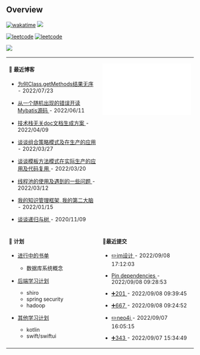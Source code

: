 
## Overview

[![wakatime](https://wakatime.com/badge/user/78591c59-95d5-4479-b2fc-988c35f31d59.svg)](https://wakatime.com/@78591c59-95d5-4479-b2fc-988c35f31d59)
![](https://gpvc.arturio.dev/0xcaffebabe)

[![leetcode](https://leetcode-badge.haozibi.dev/v1cn/solved/0xcaffebabe.svg)](https://leetcode.cn/u/0xcaffebabe/) [![leetcode](https://leetcode-badge.haozibi.dev/v1cn/accepted-rate/0xcaffebabe.svg)](https://leetcode.cn/u/0xcaffebabe/)

![](https://github-readme-stats.vercel.app/api/wakatime?username=0xcaffebabe&layout=compact&langs_count=12&theme=dark)

<table>

<tr>
<td valign="top" width="50%">

#### 📖 最近博客


* <a href="https://0xcaffebabe.github.io/jvm/2022/07/23/%E4%B8%BA%E4%BD%95Class.getMethods%E7%BB%93%E6%9E%9C%E6%97%A0%E5%BA%8F.html" target="_blank"> 为何Class.getMethods结果无序 </a> - 2022/07/23 

    
* <a href="https://0xcaffebabe.github.io/java/2022/06/11/%E4%BB%8E%E4%B8%80%E4%B8%AA%E9%9A%8F%E6%9C%BA%E5%87%BA%E7%8E%B0%E7%9A%84%E9%94%99%E8%AF%AF%E5%BC%80%E8%AF%BBMybatis%E6%BA%90%E7%A0%81.html" target="_blank"> 从一个随机出现的错误开读Mybatis源码 </a> - 2022/06/11 

    
* <a href="https://0xcaffebabe.github.io/%E6%97%A5%E5%B8%B8/2022/04/09/%E6%8A%80%E6%9C%AF%E6%A0%88%E6%97%A0%E5%85%B3doc%E6%96%87%E6%A1%A3%E7%94%9F%E6%88%90%E6%96%B9%E6%A1%88.html" target="_blank"> 技术栈无关doc文档生成方案 </a> - 2022/04/09 

    
* <a href="https://0xcaffebabe.github.io/%E8%AE%BE%E8%AE%A1%E6%A8%A1%E5%BC%8F/2022/03/27/%E8%B0%88%E8%B0%88%E7%BB%84%E5%90%88%E7%AD%96%E7%95%A5%E6%A8%A1%E5%BC%8F%E5%8F%8A%E5%9C%A8%E7%94%9F%E4%BA%A7%E7%9A%84%E5%BA%94%E7%94%A8.html" target="_blank"> 谈谈组合策略模式及在生产的应用 </a> - 2022/03/27 

    
* <a href="https://0xcaffebabe.github.io/%E8%AE%BE%E8%AE%A1%E6%A8%A1%E5%BC%8F/2022/03/20/%E8%B0%88%E8%B0%88%E6%A8%A1%E6%9D%BF%E6%96%B9%E6%B3%95%E6%A8%A1%E5%BC%8F%E5%9C%A8%E5%AE%9E%E9%99%85%E7%94%9F%E4%BA%A7%E7%9A%84%E5%BA%94%E7%94%A8%E5%8F%8A%E4%BB%A3%E7%A0%81%E5%A4%8D%E7%94%A8.html" target="_blank"> 谈谈模板方法模式在实际生产的应用及代码复用 </a> - 2022/03/20 

    
* <a href="https://0xcaffebabe.github.io/java/2022/03/12/%E7%BA%BF%E7%A8%8B%E6%B1%A0%E7%9A%84%E4%BD%BF%E7%94%A8%E5%8F%8A%E9%81%87%E5%88%B0%E7%9A%84%E4%B8%80%E4%BA%9B%E9%97%AE%E9%A2%98.html" target="_blank"> 线程池的使用及遇到的一些问题 </a> - 2022/03/12 

    
* <a href="https://0xcaffebabe.github.io/%E7%94%9F%E6%B6%AF/2022/01/15/%E6%88%91%E7%9A%84%E7%9F%A5%E8%AF%86%E7%AE%A1%E7%90%86%E6%A1%86%E6%9E%B6,%E6%88%91%E7%9A%84%E7%AC%AC%E4%BA%8C%E5%A4%A7%E8%84%91.html" target="_blank"> 我的知识管理框架, 我的第二大脑 </a> - 2022/01/15 

    
* <a href="https://0xcaffebabe.github.io/%E7%AE%97%E6%B3%95/2020/11/09/%E8%B0%88%E8%B0%88%E9%80%92%E5%BD%92%E4%B8%8E%E6%A0%91.html" target="_blank"> 谈谈递归与树 </a> - 2020/11/09 

        

</td>

<td valign="top" width="50%">

![](https://raw.githubusercontent.com/0xcaffebabe/github-stats/master/generated/overview.svg)

</td>

</tr>

<tr>

<td valign="top" width="50%">

#### 📝 计划

- [进行中的书单](https://github.com/users/0xcaffebabe/projects/4)
  - 数据库系统概念


- [后端学习计划](https://github.com/users/0xcaffebabe/projects/1)
  - shiro
  - spring security
  - hadoop


- [其他学习计划](https://github.com/users/0xcaffebabe/projects/3)
  - kotlin
  - swift/swiftui


<td>

#### 🌴最近提交


  * <a href="https://github.com/0xcaffebabe/note/commit/700fb6be547b58f3f3d9ea9b8379c5f1bd91fc5f" target="_blank"> ✏️im设计 </a> - 2022/09/08 17:12:03 

    
  * <a href="https://github.com/0xcaffebabe/note/commit/7aec209f7cb81adda9db566783c50f80d5e6c087" target="_blank"> Pin dependencies </a> - 2022/09/08 09:28:53 

    
  * <a href="https://github.com/0xcaffebabe/leetcode/commit/ff48c1cbfe4736fcc9a52a471a30c196cafff519" target="_blank"> ➕201 </a> - 2022/09/08 09:39:45 

    
  * <a href="https://github.com/0xcaffebabe/leetcode/commit/753276b32a40dfcef71ed66a09eff67786f20fa6" target="_blank"> ➕667 </a> - 2022/09/08 09:24:52 

    
  * <a href="https://github.com/0xcaffebabe/note/commit/3f77ec244f46f7f8a5472b7e017750b019c808c7" target="_blank"> ✏️neo4j </a> - 2022/09/07 16:05:15 

    
  * <a href="https://github.com/0xcaffebabe/leetcode/commit/162d52c7366a5f239d7587bc95c4b262514d763c" target="_blank"> ➕343 </a> - 2022/09/07 15:34:49 

    

</td>

</tr>

</table>

